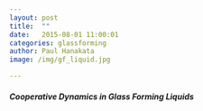 ```yaml
---
layout: post
title:  ""
date:   2015-08-01 11:00:01
categories: glassforming
author: Paul Hanakata
image: /img/gf_liquid.jpg

---
```

##### Cooperative Dynamics in Glass Forming Liquids

